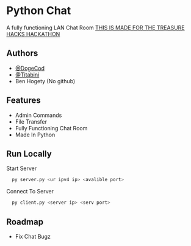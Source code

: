 
# Python Chat

A fully functioning LAN Chat Room [THIS IS MADE FOR THE TREASURE HACKS HACKATHON](treasure-hacks-3-0.devpost.com)


## Authors

- [@DogeCod](https://github.com/dogecod)
- [@Titabini](https://github.com/Titabini)
- Ben Hogety (No github)




## Features

- Admin Commands
- File Transfer
- Fully Functioning Chat Room
- Made In Python



## Run Locally 

Start Server

```bash
  py server.py <ur ipv4 ip> <avalible port>
```

Connect To Server

```bash
  py client.py <server ip> <serv port>
```




## Roadmap



- Fix Chat Bugz

